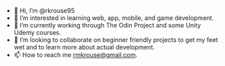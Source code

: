 - 👋 Hi, I’m @rkrouse95
- 👀 I’m interested in learning web, app, mobile, and game development.
- 🌱 I’m currently working through The Odin Project and some Unity Udemy courses.
- 💞️ I’m looking to collaborate on beginner friendly projects to get my feet wet and to learn more about actual development.
- 📫 How to reach me rmkrouse@gmail.com.

<!---
rkrouse95/rkrouse95 is a ✨ special ✨ repository because its `README.md` (this file) appears on your GitHub profile.
You can click the Preview link to take a look at your changes.
--->
